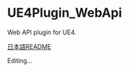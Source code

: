﻿UE4Plugin_WebApi
==================================

Web API plugin for UE4.

[日本語README](/README.jp.md "README.jp.md")

Editing...
